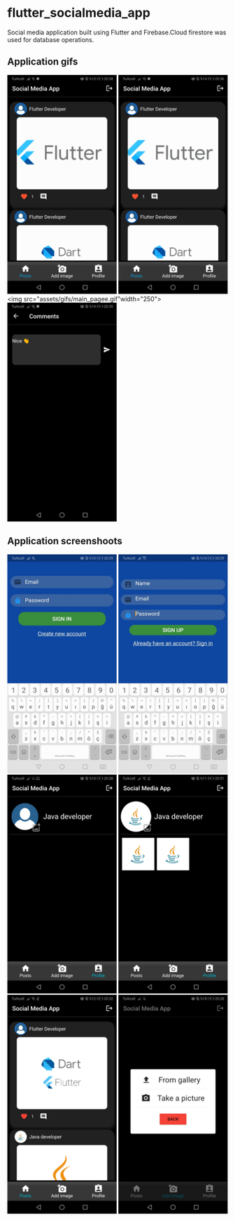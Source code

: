 # flutter_socialmedia_app
Social media application built using Flutter and Firebase.Cloud firestore was used for database operations.

## Application gifs
<img src="assets/gifs/app.gif" width="250"> <img src="assets/gifs/app2.gif" width="250"> 
<img src="assets/gifs/main_pagee.gif"width="250"><img src="assets/gifs/comment.gif" width="250">

## Application screenshoots
<img src="assets/images/sign_in_page.jpg" width="250">  <img src="assets/images/sign_up_page.jpg" width="250">
<img src="assets/images/profile_page1.jpg" width="250">  <img src="assets/images/profile_page2.jpg" width="250">
<img src="assets/images/main_page2.jpg" width="250">  <img src="assets/images/add_image_page.jpg" width="250">

